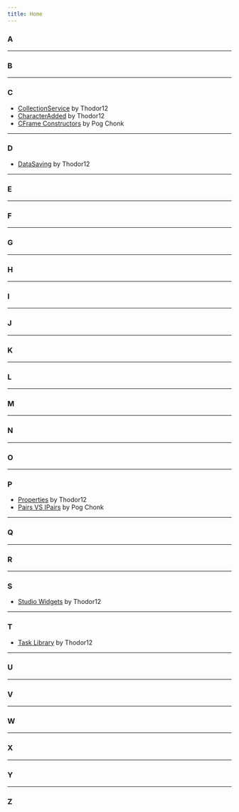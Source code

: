 ```yaml
---
title: Home
---
```


### A


---
### B


---
### C
- [CollectionService](/CollectionService) by Thodor12
- [CharacterAdded](/CharacterAdded) by Thodor12
- [CFrame Constructors](/CFrameConstructors) by Pog Chonk

---
### D
- [DataSaving](/DataSaving) by Thodor12

---
### E


---
### F


---
### G


---
### H


---
### I


---
### J


---
### K


---
### L


---
### M


---
### N


---
### O


---
### P
- [Properties](/Properties) by Thodor12
- [Pairs VS IPairs](/PairsVSIPairs) by Pog Chonk

---
### Q


---
### R


---
### S
- [Studio Widgets](/StudioWidgets) by Thodor12

---
### T
- [Task Library](/TaskLibrary) by Thodor12

---
### U


---
### V


---
### W


---
### X


---
### Y


---
### Z
